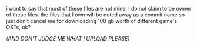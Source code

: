 i want to say that most of these files are not mine, i do not claim to be owner of these files. the files that I own will be noted away as a commit name
so just don't cancel me for downloading 100 gb worth of different game's OSTs, ok?




*(AND DON'T JUDGE ME WHAT I UPLOAD PLEASE)*
